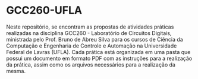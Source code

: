 # GCC260-UFLA

Neste repositório, se encontram as propostas de atividades práticas realizadas na disciplina GCC260 - Laboratório de Circuitos Digitais, ministrada pelo Prof. Bruno de Abreu Silva para os cursos de Ciência da Computação e Engenharia de Controle e Automação na Universidade Federal de Lavras (UFLA). Cada prática está organizada em uma pasta que possui um documento em formato PDF com as instruções para a realização da prática, assim como os arquivos necessários para a realização da mesma.
